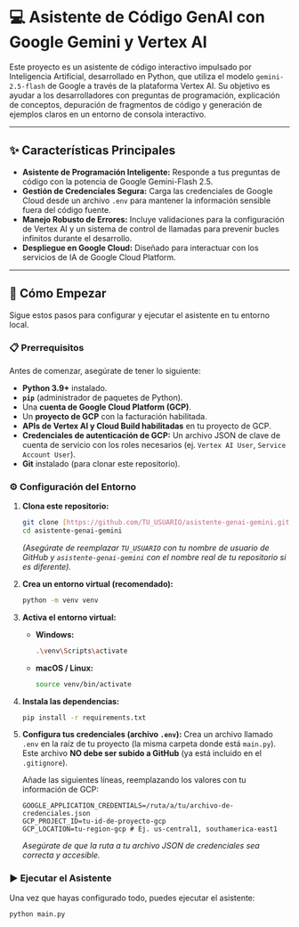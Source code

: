 # 💻 Asistente de Código GenAI con Google Gemini y Vertex AI

Este proyecto es un asistente de código interactivo impulsado por Inteligencia Artificial, desarrollado en Python, que utiliza el modelo `gemini-2.5-flash` de Google a través de la plataforma Vertex AI. Su objetivo es ayudar a los desarrolladores con preguntas de programación, explicación de conceptos, depuración de fragmentos de código y generación de ejemplos claros en un entorno de consola interactivo.

---

## ✨ Características Principales

* **Asistente de Programación Inteligente:** Responde a tus preguntas de código con la potencia de Google Gemini-Flash 2.5.
* **Gestión de Credenciales Segura:** Carga las credenciales de Google Cloud desde un archivo `.env` para mantener la información sensible fuera del código fuente.
* **Manejo Robusto de Errores:** Incluye validaciones para la configuración de Vertex AI y un sistema de control de llamadas para prevenir bucles infinitos durante el desarrollo.
* **Despliegue en Google Cloud:** Diseñado para interactuar con los servicios de IA de Google Cloud Platform.

---

## 🚀 Cómo Empezar

Sigue estos pasos para configurar y ejecutar el asistente en tu entorno local.

### 📋 Prerrequisitos

Antes de comenzar, asegúrate de tener lo siguiente:

* **Python 3.9+** instalado.
* **`pip`** (administrador de paquetes de Python).
* Una **cuenta de Google Cloud Platform (GCP)**.
* Un **proyecto de GCP** con la facturación habilitada.
* **APIs de Vertex AI y Cloud Build habilitadas** en tu proyecto de GCP.
* **Credenciales de autenticación de GCP:** Un archivo JSON de clave de cuenta de servicio con los roles necesarios (ej. `Vertex AI User`, `Service Account User`).
* **Git** instalado (para clonar este repositorio).

### ⚙️ Configuración del Entorno

1.  **Clona este repositorio:**
    ```bash
    git clone [https://github.com/TU_USUARIO/asistente-genai-gemini.git](https://github.com/TU_USUARIO/asistente-genai-gemini.git)
    cd asistente-genai-gemini
    ```
    *(Asegúrate de reemplazar `TU_USUARIO` con tu nombre de usuario de GitHub y `asistente-genai-gemini` con el nombre real de tu repositorio si es diferente).*

2.  **Crea un entorno virtual (recomendado):**
    ```bash
    python -m venv venv
    ```

3.  **Activa el entorno virtual:**
    * **Windows:**
        ```bash
        .\venv\Scripts\activate
        ```
    * **macOS / Linux:**
        ```bash
        source venv/bin/activate
        ```

4.  **Instala las dependencias:**
    ```bash
    pip install -r requirements.txt
    ```

5.  **Configura tus credenciales (archivo `.env`):**
    Crea un archivo llamado `.env` en la raíz de tu proyecto (la misma carpeta donde está `main.py`). Este archivo **NO debe ser subido a GitHub** (ya está incluido en el `.gitignore`).

    Añade las siguientes líneas, reemplazando los valores con tu información de GCP:

    ```
    GOOGLE_APPLICATION_CREDENTIALS=/ruta/a/tu/archivo-de-credenciales.json
    GCP_PROJECT_ID=tu-id-de-proyecto-gcp
    GCP_LOCATION=tu-region-gcp # Ej. us-central1, southamerica-east1
    ```
    *Asegúrate de que la ruta a tu archivo JSON de credenciales sea correcta y accesible.*

### ▶️ Ejecutar el Asistente

Una vez que hayas configurado todo, puedes ejecutar el asistente:

```bash
python main.py
